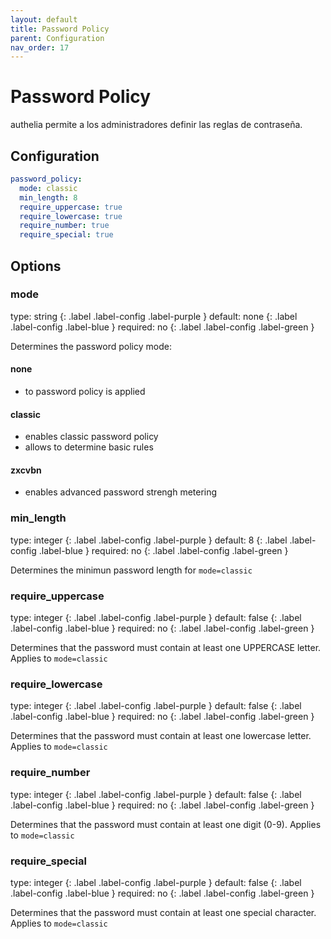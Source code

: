 ```yaml
---
layout: default
title: Password Policy
parent: Configuration
nav_order: 17
---
```


# Password Policy
authelia permite a los administradores definir las reglas de contraseña.

## Configuration

```yaml
password_policy:
  mode: classic
  min_length: 8
  require_uppercase: true
  require_lowercase: true
  require_number: true
  require_special: true
```

## Options

### mode
<div markdown="1">
type: string
{: .label .label-config .label-purple } 
default: none
{: .label .label-config .label-blue }
required: no
{: .label .label-config .label-green }
</div>

Determines the password policy mode:
#### none
* to password policy is applied
#### classic
* enables classic password policy
* allows to determine basic rules
#### zxcvbn
* enables advanced password strengh metering

### min_length
<div markdown="1">
type: integer
{: .label .label-config .label-purple } 
default: 8
{: .label .label-config .label-blue }
required: no
{: .label .label-config .label-green }
</div>

Determines the minimun password length for `mode=classic`

### require_uppercase
<div markdown="1">
type: integer
{: .label .label-config .label-purple } 
default: false
{: .label .label-config .label-blue }
required: no
{: .label .label-config .label-green }
</div>

Determines that the password must contain at least one UPPERCASE letter.
Applies to  `mode=classic`


### require_lowercase
<div markdown="1">
type: integer
{: .label .label-config .label-purple } 
default: false
{: .label .label-config .label-blue }
required: no
{: .label .label-config .label-green }
</div>

Determines that the password must contain at least one lowercase letter.
Applies to  `mode=classic`

### require_number
<div markdown="1">
type: integer
{: .label .label-config .label-purple } 
default: false
{: .label .label-config .label-blue }
required: no
{: .label .label-config .label-green }
</div>

Determines that the password must contain at least one digit (0-9).
Applies to  `mode=classic`

### require_special
<div markdown="1">
type: integer
{: .label .label-config .label-purple } 
default: false
{: .label .label-config .label-blue }
required: no
{: .label .label-config .label-green }
</div>

Determines that the password must contain at least one special character.
Applies to  `mode=classic`
